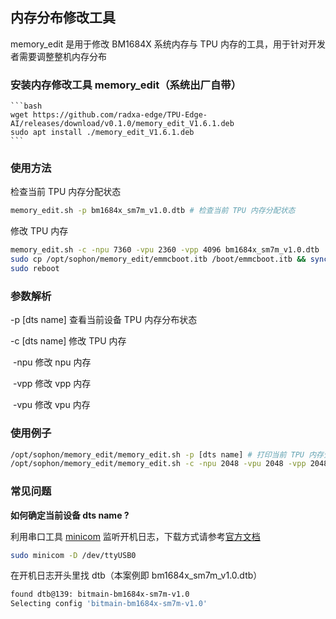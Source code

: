 ## 内存分布修改工具

memory_edit 是用于修改 BM1684X 系统内存与 TPU 内存的工具，用于针对开发者需要调整整机内存分布

### 安装内存修改工具 memory_edit（系统出厂自带）
    ```bash
    wget https://github.com/radxa-edge/TPU-Edge-AI/releases/download/v0.1.0/memory_edit_V1.6.1.deb
    sudo apt install ./memory_edit_V1.6.1.deb
    ```
### 使用方法
检查当前 TPU 内存分配状态
```bash
memory_edit.sh -p bm1684x_sm7m_v1.0.dtb # 检查当前 TPU 内存分配状态
```
修改 TPU 内存
```bash
memory_edit.sh -c -npu 7360 -vpu 2360 -vpp 4096 bm1684x_sm7m_v1.0.dtb 
sudo cp /opt/sophon/memory_edit/emmcboot.itb /boot/emmcboot.itb && sync
sudo reboot
```

### 参数解析

-p [dts name] 查看当前设备 TPU 内存分布状态

-c [dts name] 修改 TPU 内存 

​	-npu 修改 npu 内存

​	-vpp 修改 vpp 内存

​	-vpu 修改 vpu 内存

### 使用例子

```bash
/opt/sophon/memory_edit/memory_edit.sh -p [dts name] # 打印当前 TPU 内存分配状态
/opt/sophon/memory_edit/memory_edit.sh -c -npu 2048 -vpu 2048 -vpp 2048 [dts name] # 分配各硬件加速处理器内存，单位为 M
```

### 常见问题
**如何确定当前设备 dts name ?**

利用串口工具  [minicom](https://wiki.emacinc.com/wiki/Getting_Started_With_Minicom) 监听开机日志，下载方式请参考[官方文档](https://wiki.emacinc.com/wiki/Getting_Started_With_Minicom)

```bash
sudo minicom -D /dev/ttyUSB0 
```

在开机日志开头里找 dtb（本案例即 bm1684x_sm7m_v1.0.dtb）

```bash
found dtb@139: bitmain-bm1684x-sm7m-v1.0                                        
Selecting config 'bitmain-bm1684x-sm7m-v1.0' 